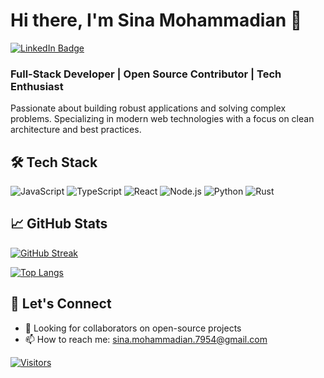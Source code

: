 # Hi there, I'm Sina Mohammadian 👋

[![LinkedIn Badge](https://img.shields.io/badge/LinkedIn-0077B5?style=for-the-badge&logo=linkedin&logoColor=white)](https://linkedin.com/in/sinamhmmdn)
<!-- [![Portfolio Badge](https://img.shields.io/badge/Portfolio-%23000000.svg?style=for-the-badge&logo=firefox&logoColor=#FF7139)](https://yourportfolio.com) -->
<!-- [![Twitter Badge](https://img.shields.io/badge/Twitter-1DA1F2?style=for-the-badge&logo=twitter&logoColor=white)](https://twitter.com/yourhandle) -->

### Full-Stack Developer | Open Source Contributor | Tech Enthusiast

Passionate about building robust applications and solving complex problems. Specializing in modern web technologies with a focus on clean architecture and best practices.

## 🛠 Tech Stack

![JavaScript](https://img.shields.io/badge/-JavaScript-F7DF1E?style=flat-square&logo=javascript&logoColor=black)
![TypeScript](https://img.shields.io/badge/-TypeScript-3178C6?style=flat-square&logo=typescript&logoColor=white)
![React](https://img.shields.io/badge/-React-61DAFB?style=flat-square&logo=react&logoColor=black)
![Node.js](https://img.shields.io/badge/Node.js-339933?style=flat-square&logo=nodedotjs&logoColor=white)
![Python](https://img.shields.io/badge/-Python-3776AB?style=flat-square&logo=python&logoColor=white)
![Rust](https://img.shields.io/badge/-Rust-A72145?style=flat-square&logo=rust&logoColor=white)
<!-- ![AWS](https://img.shields.io/badge/AWS-%23FF9900.svg?style=flat-square&logo=amazon-aws&logoColor=white) -->

## 📈 GitHub Stats

[![GitHub Streak](https://streak-stats.demolab.com?user=sinamhdn&theme=dark&border_radius=5)](https://git.io/streak-stats)

[![Top Langs](https://github-readme-stats.vercel.app/api/top-langs/?username=sinamhdn&layout=compact&theme=vision-friendly-dark)](https://github.com/anuraghazra/github-readme-stats)

<!-- ## 🔥 Recent Projects -->

<!-- ### [Project 1](https://github.com/yourusername/project1) -->
<!-- ▶ Modern e-commerce platform with microservices architecture -->  
<!-- ✅ React • Node.js • MongoDB • Docker -->  
<!-- 🌟 Featured on [Product Hunt](https://www.producthunt.com/) -->

<!-- ### [Project 2](https://github.com/yourusername/project2) -->
<!-- ▶ AI-powered content generation tool -->  
<!-- ✅ Python • TensorFlow • FastAPI • AWS Lambda -->
<!-- 🚀 Winner of [Hackathon Name] 2023 -->

<!-- ## 📝 Latest Blog Posts -->

<!-- BLOG-POST-LIST:START -->
<!-- - [Building Scalable Microservices with Node.js and Docker](https://yourblog.com/post1) -->
<!-- - [10 Best Practices for React Development in 2024](https://yourblog.com/post2) -->
<!-- - [Getting Started with Machine Learning in Python](https://yourblog.com/post3) -->
<!-- BLOG-POST-LIST:END -->

## 🤝 Let's Connect

- 💼 Looking for collaborators on open-source projects
- 📫 How to reach me: [sina.mohammadian.7954@gmail.com](mailto:sina.mohammadian.7954@gmail.com)
<!-- - 😄 Pronouns: He/Him/His or She/Her/Hers -->
<!-- - ⚡ Fun fact: I once [interesting personal fact] -->

[![Visitors](https://visitor-badge.laobi.icu/badge?page_id=yourusername.yourusername)](https://github.com/sinamhdn)
